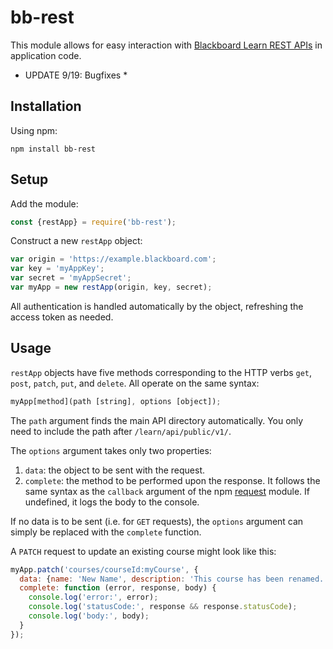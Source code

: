 # bb-rest

This module allows for easy interaction with [Blackboard Learn REST APIs](https://developer.blackboard.com/portal/displayApi) in application code.

* UPDATE 9/19: Bugfixes *

## Installation
Using npm:

    npm install bb-rest
    
## Setup

Add the module:

```javascript
const {restApp} = require('bb-rest');
```
Construct a new `restApp` object:

```javascript
var origin = 'https://example.blackboard.com';
var key = 'myAppKey';
var secret = 'myAppSecret';
var myApp = new restApp(origin, key, secret);
```
All authentication is handled automatically by the object, refreshing the access token as needed.

## Usage

`restApp` objects have five methods corresponding to the HTTP verbs `get`, `post`, `patch`, `put`, and `delete`. All operate on the same syntax:

```javascript
myApp[method](path [string], options [object]);
```

The `path` argument finds the main API directory automatically. You only need to include the path after `/learn/api/public/v1/`. 

The `options` argument takes only two properties:
1. `data`: the object to be sent with the request.
2. `complete`: the method to be performed upon the response. It follows the same syntax as the `callback` argument of the npm [request](https://www.npmjs.com/package/request) module. If undefined, it logs the body to the console.

If no data is to be sent (i.e. for `GET` requests), the `options` argument can simply be replaced with the `complete` function.

A `PATCH` request to update an existing course might look like this:

```javascript
myApp.patch('courses/courseId:myCourse', {
  data: {name: 'New Name', description: 'This course has been renamed.'},
  complete: function (error, response, body) {
    console.log('error:', error);
    console.log('statusCode:', response && response.statusCode);
    console.log('body:', body);
  }
});
```

